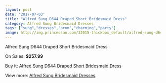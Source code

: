 ```yaml
---
layout: post
date: '2017-07-03'
title: "Alfred Sung D644 Draped Short Bridesmaid Dress"
category: Alfred Sung Bridesmaid Dresses
tags: ["sung","dresses","prom","charming","party"]
image: http://img.princessan.com/32015-thickbox_default/alfred-sung-d644-draped-short-bridesmaid-dress.jpg
---
```

Alfred Sung D644 Draped Short Bridesmaid Dress

On Sales: **$257.99**
<a href="https://www.princessan.com/en/14612-alfred-sung-d644-draped-short-bridesmaid-dress.html"><amp-img layout="responsive" width="600" height="600" src="//img.princessan.com/32015-thickbox_default/alfred-sung-d644-draped-short-bridesmaid-dress.jpg" alt="Alfred Sung D644 Draped Short Bridesmaid Dress 0" /></a>
<a href="https://www.princessan.com/en/14612-alfred-sung-d644-draped-short-bridesmaid-dress.html"><amp-img layout="responsive" width="600" height="600" src="//img.princessan.com/32016-thickbox_default/alfred-sung-d644-draped-short-bridesmaid-dress.jpg" alt="Alfred Sung D644 Draped Short Bridesmaid Dress 1" /></a>

Buy it: [Alfred Sung D644 Draped Short Bridesmaid Dress](https://www.princessan.com/en/14612-alfred-sung-d644-draped-short-bridesmaid-dress.html "Alfred Sung D644 Draped Short Bridesmaid Dress")

View more: [Alfred Sung Bridesmaid Dresses](https://www.princessan.com/en/107- "Alfred Sung Bridesmaid Dresses")